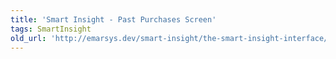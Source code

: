 ```yaml
---
title: 'Smart Insight - Past Purchases Screen'
tags: SmartInsight
old_url: 'http://emarsys.dev/smart-insight/the-smart-insight-interface/smart-insight-past-purchases-screen/'
---
```


<here we document the Past Purchases Screen>